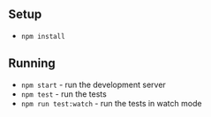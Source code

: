 ## Setup

* `npm install`

## Running

* `npm start` - run the development server
* `npm test` - run the tests
* `npm run test:watch` - run the tests in watch mode


